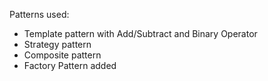 Patterns used:
- Template pattern with Add/Subtract and Binary Operator
- Strategy pattern
- Composite pattern
- Factory Pattern added

